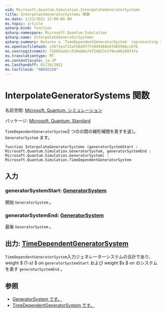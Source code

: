 ```yaml
---
uid: Microsoft.Quantum.Simulation.InterpolateGeneratorSystems
title: InterpolateGeneratorSystems 関数
ms.date: 1/23/2021 12:00:00 AM
ms.topic: article
qsharp.kind: function
qsharp.namespace: Microsoft.Quantum.Simulation
qsharp.name: InterpolateGeneratorSystems
qsharp.summary: Returns a `TimeDependentGeneratorSystem` representing the linear interpolation between two `GeneratorSystem`s.
ms.openlocfilehash: c56f1eaf13afb649777c0d9368e97d85996cc67b
ms.sourcegitcommit: 71605ea9cc630e84e7ef29027e1f0ea06299747e
ms.translationtype: MT
ms.contentlocale: ja-JP
ms.lasthandoff: 01/26/2021
ms.locfileid: "98842258"
---
```

# <a name="interpolategeneratorsystems-function"></a>InterpolateGeneratorSystems 関数

名前空間: [Microsoft. Quantum. シミュレーション](xref:Microsoft.Quantum.Simulation)

パッケージ: [Microsoft. Quantum. Standard](https://nuget.org/packages/Microsoft.Quantum.Standard)


`TimeDependentGeneratorSystem`2 つのの間の線形補間を表すを返し `GeneratorSystem` ます。

```qsharp
function InterpolateGeneratorSystems (generatorSystemStart : Microsoft.Quantum.Simulation.GeneratorSystem, generatorSystemEnd : Microsoft.Quantum.Simulation.GeneratorSystem) : Microsoft.Quantum.Simulation.TimeDependentGeneratorSystem
```


## <a name="input"></a>入力

### <a name="generatorsystemstart--generatorsystem"></a>generatorSystemStart: [GeneratorSystem](xref:Microsoft.Quantum.Simulation.GeneratorSystem)

開始 `GeneratorSystem` 。


### <a name="generatorsystemend--generatorsystem"></a>generatorSystemEnd: [GeneratorSystem](xref:Microsoft.Quantum.Simulation.GeneratorSystem)

最後 `GeneratorSystem` 。



## <a name="output--timedependentgeneratorsystem"></a>出力: [TimeDependentGeneratorSystem](xref:Microsoft.Quantum.Simulation.TimeDependentGeneratorSystem)

`TimeDependentGeneratorSystem`入力ジェネレーターシステムの合計であり、weight $ (1-s) $ on `generatorSystemStart` および weight $s $ on のシステムを表す `generatorSystemEnd` 。

## <a name="see-also"></a>参照

- [GeneratorSystem です。](xref:Microsoft.Quantum.Simulation.GeneratorSystem)
- [TimeDependentGeneratorSystem です。](xref:Microsoft.Quantum.Simulation.TimeDependentGeneratorSystem)
